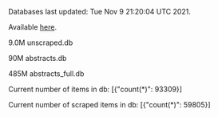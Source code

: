 Databases last updated: Tue Nov  9 21:20:04 UTC 2021. 

Available [here](https://github.com/cbeauhilton/ash-db/releases).

9.0M	unscraped.db

90M	abstracts.db

485M	abstracts_full.db

Current number of items in db:
[{"count(*)": 93309}]

Current number of scraped items in db:
[{"count(*)": 59805}]
